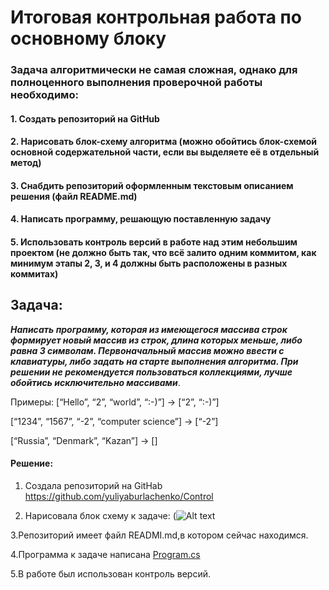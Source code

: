 # Итоговая контрольная работа по основному блоку

### Задача алгоритмически не самая сложная, однако для полноценного выполнения проверочной работы необходимо:

#### 1. Создать репозиторий на GitHub
#### 2. Нарисовать блок-схему алгоритма (можно обойтись блок-схемой основной содержательной части, если вы выделяете её в отдельный метод)
#### 3. Снабдить репозиторий оформленным текстовым описанием решения (файл README.md)
#### 4. Написать программу, решающую поставленную задачу
#### 5. Использовать контроль версий в работе над этим небольшим проектом (не должно быть так, что всё залито одним коммитом, как минимум этапы 2, 3, и 4 должны быть расположены в разных коммитах) 

## Задача:
 ***Написать программу, которая из имеющегося массива строк формирует новый массив из строк, длина которых меньше, либо равна 3 символам. Первоначальный массив можно ввести с клавиатуры, либо задать на старте выполнения алгоритма. При решении не рекомендуется пользоваться коллекциями, лучше обойтись исключительно массивами***.




Примеры: [“Hello”, “2”, “world”, “:-)”] → [“2”, “:-)”]

[“1234”, “1567”, “-2”, “computer science”] → [“-2”]

[“Russia”, “Denmark”, “Kazan”] → []


#### Решение:
 1. Создала репозиторий на GitHab  https://github.com/yuliyaburlachenko/Control

 2. Нарисовала блок схему к задаче:
(![Alt text](C:\Users\yuliy\Downloads\Диаграмма.bmp)

 3.Репозиторий имеет файл READMI.md,в котором сейчас находимся.

 4.Программа к задаче написана [Program.cs](https://github.com/yuliyaburlachenko/Control/blob/main/TaskControl/Program.cs)

 5.В работе был использован контроль версий.
 

